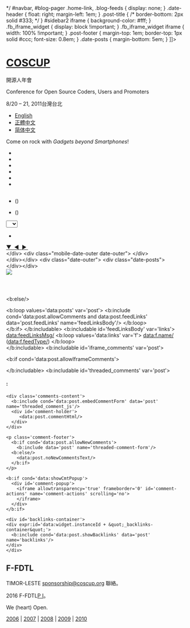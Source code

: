 <?xml version="1.0" encoding="UTF-8" ?>
<!DOCTYPE html PUBLIC "-//W3C//DTD XHTML 1.0 Strict//EN" "http://www.w3.org/TR/xhtml1/DTD/xhtml1-strict.dtd">
<html expr:dir='data:blog.languageDirection' lang='zh-TW' xmlns='http://www.w3.org/1999/xhtml' xmlns:b='http://www.google.com/2005/gml/b' xmlns:data='http://www.google.com/2005/gml/data' xmlns:expr='http://www.google.com/2005/gml/expr'>
<head>
    <meta content='500674948' property='fb:admins'/>
    <b:include data='blog' name='all-head-content'/>
    <title><data:blog.pageTitle/></title>
    <link href='http://coscup.org/2011-theme/assets/mobile.css' media='handheld, screen and (max-width: 480px)' rel='stylesheet' type='text/css'/>
    <link href='http://coscup.org/2011-theme/assets/style.css' media='print, screen and (min-width: 481px)' rel='stylesheet' type='text/css'/>
    <!--[if lte IE 8]><link rel="stylesheet" type="text/css" href="http://coscup.org/2011-theme/assets/style.css" media="print, screen"/><![endif]-->
    <link href='http://coscup.org/2011-theme/assets/favicon.ico' rel='shortcut icon' type='image/x-icon'/>
    <meta content='width=device-width' name='viewport'/>
    <meta content='http://coscup.org/2011-theme/assets/coscup.png' property='og:image'/>
    <meta content='yes' name='apple-mobile-web-app-capable'/>
    <meta content='black' name='apple-mobile-web-app-status-bar-style'/>
    <meta content='yes' name='apple-touch-fullscreen'/>
    <link href='http://coscup.org/2011-theme/assets/coscup-icon-iphone.png' rel='apple-touch-icon'/>
    <link href='http://coscup.org/2011-theme/assets/coscup-icon-ipad.png' rel='apple-touch-icon' sizes='72x72'/>
    <link href='http://coscup.org/2011-theme/assets/coscup-icon-iphone4.png' rel='apple-touch-icon' sizes='114x114'/>
<b:skin><![CDATA[
/* Variable definitions
   ====================
   <Variable name="startSide" description="Side where text starts in blog language"
             type="automatic" default="left" value="left">
*/
#navbar, #blog-pager .home-link, .blog-feeds {
    display: none;
}
.date-header {
	float: right;
	margin-left: 1em;
}
.post-title {
    /* border-bottom: 2px solid #333; */
}
#sidebar2 iframe {
	background-color: #fff;
}
.fb_iframe_widget {
	display: block !important;
}
.fb_iframe_widget iframe {
	width: 100% !important;
}
.post-footer {
	margin-top: 1em;
	border-top: 1px solid #ccc;
	font-size: 0.8em;
}
.date-posts {
	margin-bottom: 5em;
}
]]></b:skin>
<!-- Google Analytics js code -->
<script type='text/javascript'>
//<![CDATA[
    var _gaq = _gaq || [];
        _gaq.push(['_setAccount', 'UA-12923351-2']);
        _gaq.push(['_trackPageview']);
    (function() {
        var ga = document.createElement('script'); ga.type = 'text/javascript'; ga.async = true;
        ga.src = ('https:' == document.location.protocol ? 'https://ssl' : 'http://www') + '.google-analytics.com/ga.js';
        var s = document.getElementsByTagName('script')[0]; s.parentNode.insertBefore(ga, s);
    })();
//]]>
</script>
</head>
<body>
<div id='header'>
    <div class='info'>
        <h1><a href='http://coscup.org/2011/zh-tw/' title='首頁'>COSCUP</a></h1>
        <p id='title'>開源人年會</p>
        <p id='title_en'>Conference for Open Source <span id='coders'>Coders</span>, <span id='users'>Users</span> and <span id='promoters'>Promoters</span></p>
        <p id='date_place' title='2011 年 8 月 20 – 21 日'><span id='date'>8/20 &#8211; 21, 2011</span><span id='place'>台灣台北</span></p>
        <div class='empty' id='nav'>
        <!-- 上面的 class="empty" 會觸發 script 拉遠端資料顯示 -->
        </div>
        <div id='language'>
            <ul>
                <li><a href='http://coscup.org/2011/en/' lang='en' title='English'>English</a></li>
                <li><a href='http://coscup.org/2011/zh-tw/' lang='zh-TW' title='正體中文'>正體中文</a></li>
                <li><a href='http://coscup.org/2011/zh-cn/' lang='zh-CN' title='简体中文'>简体中文</a></li>
            </ul>
        </div>
        <div id='message'>
            <p>Come on rock with <em>Gadgets beyond Smartphones</em>!</p>
        </div>
        <p id='mascot_icon'/>
        <div id='connect_box'>
            <ul>
                <li><a href='https://www.google.com/calendar/event?action=TEMPLATE&amp;text=COSCUP+2011&amp;dates=20110820T010000Z/20110821T100000Z&amp;details=http%3A%2F%2Fcoscup.org/2011/&amp;trp=true&amp;sprop=http%3A%2F%2Fcoscup.org/2011/&amp;sprop=name:COSCUP' target='_blank' title='加到 Google 日曆'><span class='sprite gcal'/></a></li>
				<li><a href='http://coscup.org/2011/zh-tw/contact/#subscribe' target='_blank' title='訂閱電子報'><span class='sprite newspaper'/></a></li>
                <li><a href='https://www.facebook.com/coscup' target='_blank' title='Facebook 粉絲團'><span class='sprite facebook'/></a></li>
                <li><a href='https://twitter.com/coscup' target='_blank' title='Twitter'><span class='sprite twitter'/></a></li>
                <li><a href='http://www.plurk.com/coscup' target='_blank' title='噗浪'><span class='sprite plurk'/></a></li>
                <li><a href='http://feeds.feedburner.com/coscup' target='_blank' title='部落格 RSS Feed'><span class='sprite rss'/></a></li>
            </ul>
        </div>
    </div>
</div>
<div id='content'>
<!-- content // -->
	<b:if cond='data:blog.url == data:blog.homepageUrl'>
		<b:section class='hideInMobile' id='sidebar2' preferred='yes'>
<b:widget id='HTML3' locked='false' title='' type='HTML' version='1' visible='true'>
  <b:includable id='main'>
					<div class='widget-content'>
						<data:content/>
					</div>
					<b:include name='quickedit'/>
				</b:includable>
</b:widget>
<b:widget id='BlogArchive1' locked='false' title='網誌存檔' type='BlogArchive' version='1' visible='true'>
  <b:includable id='main'>
					<b:if cond='data:title'>
						<h2><data:title/></h2>
					</b:if>
					<div class='widget-content'>
						<div id='ArchiveList'>
							<div expr:id='data:widget.instanceId + &quot;_ArchiveList&quot;'>
								<b:if cond='data:style == &quot;HIERARCHY&quot;'>
									<b:include data='data' name='interval'/>
								</b:if>
								<b:if cond='data:style == &quot;FLAT&quot;'>
									<b:include data='data' name='flat'/>
								</b:if>
								<b:if cond='data:style == &quot;MENU&quot;'>
									<b:include data='data' name='menu'/>
								</b:if>
							</div>
						</div>
						<b:include name='quickedit'/>
					</div>
				</b:includable>
  <b:includable id='flat' var='data'>
					<ul class='flat'>
						<b:loop values='data:data' var='i'>
							<li class='archivedate'>
								<a expr:href='data:i.url'><data:i.name/></a> (<data:i.post-count/>)
							</li>
						</b:loop>
					</ul>
				</b:includable>
  <b:includable id='interval' var='intervalData'>
					<b:loop values='data:intervalData' var='i'>
						<ul class='hierarchy'>
							<li expr:class='&quot;archivedate &quot; + data:i.expclass'>
								<b:include data='i' name='toggle'/>
								<a class='post-count-link' expr:href='data:i.url'><data:i.name/></a>
								<span class='post-count' dir='ltr'>(<data:i.post-count/>)</span>
								<b:if cond='data:i.data'>
									<b:include data='i.data' name='interval'/>
								</b:if>
								<b:if cond='data:i.posts'>
									<b:include data='i.posts' name='posts'/>
								</b:if>
							</li>
						</ul>
					</b:loop>
				</b:includable>
  <b:includable id='menu' var='data'>
					<select expr:id='data:widget.instanceId + &quot;_ArchiveMenu&quot;'>
						<option value=''><data:title/></option>
						<b:loop values='data:data' var='i'>
							<option expr:value='data:i.url'><data:i.name/> (<data:i.post-count/>)</option>
						</b:loop>
					</select>
				</b:includable>
  <b:includable id='posts' var='posts'>
					<ul class='posts'>
						<b:loop values='data:posts' var='i'>
							<li><a expr:href='data:i.url'><data:i.title/></a></li>
						</b:loop>
					</ul>
				</b:includable>
  <b:includable id='toggle' var='interval'>
					<b:if cond='data:interval.toggleId'>
						<b:if cond='data:interval.expclass == &quot;expanded&quot;'>
							<a class='toggle' href='javascript:void(0)'>
								<span class='zippy toggle-open'>&#9660;&#160;</span>
							</a>
							<b:else/>
							<a class='toggle' href='javascript:void(0)'>
								<span class='zippy'>
									<b:if cond='data:blog.languageDirection == &quot;rtl&quot;'>
										&#9668;&#160;
										<b:else/>
										&#9658;&#160;
									</b:if>
								</span>
							</a>
						</b:if>
					</b:if>
				</b:includable>
</b:widget>
</b:section>
	</b:if>
	<!-- blogger data -->
	<b:section id='main-blogger' showaddelement='no'>
<b:widget id='Blog1' locked='true' title='Posting Blog' type='Blog' version='1' visible='true'>
  <b:includable id='main' var='top'>
				<b:if cond='data:top.showDummy'>
					<script expr:src='data:top.dummyUrl'>{&#39;lang&#39;: &#39;<data:top.languageCode/>&#39;}</script>
				</b:if>
				<b:if cond='data:mobileindex'>
					<!-- mobile index -->
					<div class='blog-posts hfeed'>
						<b:loop values='data:posts' var='post'>
							<b:if cond='data:post.isFirstPost == &quot;false&quot;'>
								&lt;/div&gt;
							</b:if>
							&lt;div class=&quot;mobile-date-outer date-outer&quot;&gt;
							<b:include data='post' name='mobile-index-post'/>
							<b:if cond='data:post.trackLatency'>
								<data:post.latencyJs/>
							</b:if>
						</b:loop>
						<b:if cond='data:numPosts != 0'>
							&lt;/div&gt;
						</b:if>
					</div>
					<b:else/>
					<!-- posts -->
					<div class='blog-posts hfeed'>
						<b:include data='top' name='status-message'/>
						<data:defaultAdStart/>
						<b:loop values='data:posts' var='post'>
							<b:if cond='data:post.isDateStart'>
								<b:if cond='data:post.isFirstPost == &quot;false&quot;'>
									&lt;/div&gt;&lt;/div&gt;
								</b:if>
							</b:if>
							<b:if cond='data:post.isDateStart'>
								&lt;div class=&quot;date-outer&quot;&gt;
							</b:if>
							<b:if cond='data:post.dateHeader'>
								<span class='date-header'><data:post.dateHeader/></span>
							</b:if>
							<b:if cond='data:post.isDateStart'>
								&lt;div class=&quot;date-posts&quot;&gt;
							</b:if>
							<div class='post-outer'>
								<b:include data='post' name='post'/>
								<b:if cond='data:blog.pageType == &quot;static_page&quot;'>
									<b:include data='post' name='comments'/>
								</b:if>
								<b:if cond='data:blog.pageType == &quot;item&quot;'>
									<b:include data='post' name='comments'/>
								</b:if>
							</div>
							<b:if cond='data:post.includeAd'>
								<b:if cond='data:post.isFirstPost'>
									<data:defaultAdEnd/>
									<b:else/>
									<data:adEnd/>
								</b:if>
								<b:if cond='data:mobile == &quot;false&quot;'>
									<div class='inline-ad'>
										<data:adCode/>
									</div>
								</b:if>
								<data:adStart/>
							</b:if>
							<b:if cond='data:post.trackLatency'>
								<data:post.latencyJs/>
							</b:if>
						</b:loop>
						<b:if cond='data:numPosts != 0'>
							&lt;/div&gt;&lt;/div&gt;
						</b:if>
						<data:adEnd/>
					</div>
				</b:if>
				<!-- navigation -->
				<b:if cond='data:mobile'>
					<b:include name='mobile-nextprev'/>
					<b:else/>
					<b:include name='nextprev'/>
					<!-- feed links -->
					<b:include name='feedLinks'/>
				</b:if>
				<b:if cond='data:top.showStars'>
					<script src='//www.google.com/jsapi' type='text/javascript'/>
					<script type='text/javascript'>
		google.load(&quot;annotations&quot;, &quot;1&quot;, {&quot;locale&quot;: &quot;<data:top.languageCode/>&quot;});
		function initialize() {
			google.annotations.setApplicationId(<data:top.blogspotReviews/>);
			google.annotations.createAll();
			google.annotations.fetch();
		}
		google.setOnLoadCallback(initialize);
					</script>
				</b:if>
			</b:includable>
  <b:includable id='backlinkDeleteIcon' var='backlink'>
				<span expr:class='&quot;item-control &quot; + data:backlink.adminClass'>
					<a expr:href='data:backlink.deleteUrl' expr:title='data:top.deleteBacklinkMsg'>
						<img src='//www.blogger.com/img/icon_delete13.gif'/>
					</a>
				</span>
			</b:includable>
  <b:includable id='backlinks' var='post'>
				<a name='links'/><h4><data:post.backlinksLabel/></h4>
				<b:if cond='data:post.numBacklinks != 0'>
					<dl class='comments-block' id='comments-block'>
						<b:loop values='data:post.backlinks' var='backlink'>
							<div class='collapsed-backlink backlink-control'>
								<dt class='comment-title'>
									<span class='backlink-toggle-zippy'>&#160;</span>
									<a expr:href='data:backlink.url' rel='nofollow'><data:backlink.title/></a>
									<b:include data='backlink' name='backlinkDeleteIcon'/>
								</dt>
								<dd class='comment-body collapseable'>
									<data:backlink.snippet/>
								</dd>
								<dd class='comment-footer collapseable'>
									<span class='comment-author'><data:post.authorLabel/> <data:backlink.author/></span>
									<span class='comment-timestamp'><data:post.timestampLabel/> <data:backlink.timestamp/></span>
								</dd>
							</div>
						</b:loop>
					</dl>
				</b:if>
				<p class='comment-footer'>
					<a class='comment-link' expr:href='data:post.createLinkUrl' expr:id='data:widget.instanceId + &quot;_backlinks-create-link&quot;' target='_blank'><data:post.createLinkLabel/></a>
				</p>
			</b:includable>
  <b:includable id='comment-form' var='post'>
				<div class='comment-form'>
					<a name='comment-form'/>
					<b:if cond='data:mobile'>
						<h4 id='comment-post-message'>
							<a expr:id='data:widget.instanceId + &quot;_comment-editor-toggle-link&quot;' href='javascript:void(0)'><data:postCommentMsg/></a></h4>
						<p><data:blogCommentMessage/></p>
						<data:blogTeamBlogMessage/>
						<a expr:href='data:post.commentFormIframeSrc' id='comment-editor-src'/>
						<iframe allowtransparency='true' class='blogger-iframe-colorize blogger-comment-from-post' frameborder='0' height='410' id='comment-editor' name='comment-editor' src='' style='display: none' width='100%'/>
						<b:else/>
						<h4 id='comment-post-message'><data:postCommentMsg/></h4>
						<p><data:blogCommentMessage/></p>
						<data:blogTeamBlogMessage/>
						<a expr:href='data:post.commentFormIframeSrc' id='comment-editor-src'/>
						<iframe allowtransparency='true' class='blogger-iframe-colorize blogger-comment-from-post' frameborder='0' height='410' id='comment-editor' name='comment-editor' src='' width='100%'/>
					</b:if>
					<data:post.friendConnectJs/>
					<data:post.cmtfpIframe/>
					<script type='text/javascript'>
		BLOG_CMT_createIframe(&#39;<data:post.appRpcRelayPath/>&#39;, &#39;<data:post.communityId/>&#39;);
					</script>
				</div>
			</b:includable>
  <b:includable id='commentDeleteIcon' var='comment'>
				<span expr:class='&quot;item-control &quot; + data:comment.adminClass'>
					<b:if cond='data:showCmtPopup'>
						<div class='goog-toggle-button'>
							<div class='goog-inline-block comment-action-icon'/>
						</div>
						<b:else/>
						<a class='comment-delete' expr:href='data:comment.deleteUrl' expr:title='data:top.deleteCommentMsg'>
							<img src='//www.blogger.com/img/icon_delete13.gif'/>
						</a>
					</b:if>
				</span>
			</b:includable>
  <b:includable id='comment_count_picker' var='post'>
  <b:if cond='data:post.commentSource == 1'>
    <span class='cmt_count_iframe_holder' expr:data-count='data:post.numComments' expr:data-onclick='data:post.addCommentOnclick' expr:data-post-url='data:post.url' expr:data-url='data:post.url.canonical.http'>
    </span>
  <b:else/>
    <a class='comment-link' expr:href='data:post.addCommentUrl' expr:onclick='data:post.addCommentOnclick'>
      <data:post.commentLabelFull/>:
    </a>
  </b:if>
</b:includable>
  <b:includable id='comment_picker' var='post'>
  <b:if cond='data:post.commentSource == 1'>
    <b:include data='post' name='iframe_comments'/>
  <b:elseif cond='data:post.showThreadedComments'/>
    <b:include data='post' name='threaded_comments'/>
  <b:else/>
    <b:include data='post' name='comments'/>
  </b:if>
</b:includable>
  <b:includable id='comments' var='post'>
				<div class='comments' id='comments'>
					<a name='comments'/>
					<iframe allowTransparency='true' expr:src='&quot;http://www.facebook.com/plugins/like.php?href=&quot; + data:post.url + &quot;&amp;layout=standard&amp;show_faces=true&amp;action=like&amp;font&amp;colorscheme=light&amp;height=80&quot;' frameborder='0' scrolling='no' style='border:none; overflow:hidden; width: 100%; height:80px;'/>
					<div id='fb-root'/><script src='http://connect.facebook.net/zh_TW/all.js#appId=APP_ID&amp;xfbml=1'/><fb:comments expr:href='data:post.url' num_posts='2' width='500'/>
					<b:if cond='data:post.allowComments'>
						<h4>
							<b:if cond='data:post.numComments == 1'>
								1 <data:commentLabel/>:
								<b:else/>
								<data:post.numComments/> <data:commentLabelPlural/>:
							</b:if>
						</h4>
						<b:if cond='data:post.commentPagingRequired'>
							<span class='paging-control-container'>
							<a expr:class='data:post.oldLinkClass' expr:href='data:post.oldestLinkUrl'><data:post.oldestLinkText/></a>
							&#160;
							<a expr:class='data:post.oldLinkClass' expr:href='data:post.olderLinkUrl'><data:post.olderLinkText/></a>
							&#160;
							<data:post.commentRangeText/>
							&#160;
							<a expr:class='data:post.newLinkClass' expr:href='data:post.newerLinkUrl'><data:post.newerLinkText/></a>
							&#160;
							<a expr:class='data:post.newLinkClass' expr:href='data:post.newestLinkUrl'><data:post.newestLinkText/></a>
							</span>
						</b:if>	
						<div expr:id='data:widget.instanceId + &quot;_comments-block-wrapper&quot;'>
							<dl expr:class='data:post.avatarIndentClass' id='comments-block'>
								<b:loop values='data:post.comments' var='comment'>
									<dt expr:class='&quot;comment-author &quot; + data:comment.authorClass' expr:id='data:comment.anchorName'>
										<b:if cond='data:comment.favicon'>
											<img expr:src='data:comment.favicon' height='16px' style='margin-bottom:-2px;' width='16px'/>
										</b:if>
										<a expr:name='data:comment.anchorName'/>
										<b:if cond='data:blog.enabledCommentProfileImages'>
											<data:comment.authorAvatarImage/>
										</b:if>
										<b:if cond='data:comment.authorUrl'>
											<a expr:href='data:comment.authorUrl' rel='nofollow'><data:comment.author/></a>
											<b:else/>
											<data:comment.author/>
										</b:if>
										<data:commentPostedByMsg/>
									</dt>
									<dd class='comment-body' expr:id='data:widget.instanceId + data:comment.cmtBodyIdPostfix'>
										<b:if cond='data:comment.isDeleted'>
											<span class='deleted-comment'><data:comment.body/></span>
											<b:else/>
											<p>
												<data:comment.body/>
											</p>
										</b:if>
									</dd>
									<dd class='comment-footer'>
										<span class='comment-timestamp'>
											<a expr:href='data:comment.url' title='comment permalink'>
												<data:comment.timestamp/>
											</a>
											<b:include data='comment' name='commentDeleteIcon'/>
										</span>
									</dd>
								</b:loop>
							</dl>
						</div>	
						<b:if cond='data:post.commentPagingRequired'>
							<span class='paging-control-container'>
								<a expr:class='data:post.oldLinkClass' expr:href='data:post.oldestLinkUrl'>
									<data:post.oldestLinkText/>
								</a>
								<a expr:class='data:post.oldLinkClass' expr:href='data:post.olderLinkUrl'>
									<data:post.olderLinkText/>
								</a>
								&#160;
								<data:post.commentRangeText/>
								&#160;
								<a expr:class='data:post.newLinkClass' expr:href='data:post.newerLinkUrl'>
									<data:post.newerLinkText/>
								</a>
								<a expr:class='data:post.newLinkClass' expr:href='data:post.newestLinkUrl'>
									<data:post.newestLinkText/>
								</a>
							</span>
						</b:if>
						<p class='comment-footer'>
							<b:if cond='data:post.embedCommentForm'>
								<b:if cond='data:post.allowNewComments'>
									<b:include data='post' name='comment-form'/>
									<b:else/>
									<data:post.noNewCommentsText/>
								</b:if>
								<b:else/>
								<b:if cond='data:post.allowComments'>
									<a expr:href='data:post.addCommentUrl' expr:onclick='data:post.addCommentOnclick'><data:postCommentMsg/></a>
								</b:if>
							</b:if>
						</p>
					</b:if>
					<b:if cond='data:showCmtPopup'>
						<div id='comment-popup'>
							<iframe allowtransparency='true' frameborder='0' id='comment-actions' name='comment-actions' scrolling='no'>
							</iframe>
						</div>
					</b:if>
					<div id='backlinks-container'>
						<div expr:id='data:widget.instanceId + &quot;_backlinks-container&quot;'>
							<b:if cond='data:post.showBacklinks'>
								<b:include data='post' name='backlinks'/>
							</b:if>
						</div>
					</div>
				</div>
			</b:includable>
  <b:includable id='feedLinks'>
  <b:if cond='data:blog.pageType != &quot;item&quot;'> <!-- Blog feed links -->
    <b:if cond='data:feedLinks'>
      <div class='blog-feeds'>
        <b:include data='feedLinks' name='feedLinksBody'/>
      </div>
    </b:if>

  <b:else/> <!--Post feed links -->
    <div class='post-feeds'>
      <b:loop values='data:posts' var='post'>
        <b:include cond='data:post.allowComments and data:post.feedLinks' data='post.feedLinks' name='feedLinksBody'/>
      </b:loop>
    </div>
  </b:if>
</b:includable>
  <b:includable id='feedLinksBody' var='links'>
				<div class='feed-links'>
					<data:feedLinksMsg/>
					<b:loop values='data:links' var='f'>
						<a class='feed-link' expr:href='data:f.url' expr:type='data:f.mimeType' target='_blank'><data:f.name/> (<data:f.feedType/>)</a>
					</b:loop>
				</div>
			</b:includable>
  <b:includable id='iframe_comments' var='post'>

  <b:if cond='data:post.allowIframeComments'>
    <script expr:src='data:post.iframeCommentSrc' type='text/javascript'/>
    <div class='cmt_iframe_holder' expr:data-href='data:post.url.canonical' expr:data-viewtype='data:post.viewType'/>

    <b:if cond='data:post.embedCommentForm == &quot;false&quot;'>
      <a expr:href='data:post.addCommentUrl' expr:onclick='data:post.addCommentOnclick'><data:postCommentMsg/></a>
    </b:if>
  </b:if>
</b:includable>
  <b:includable id='mobile-index-post' var='post'>
				<b:if cond='data:post.dateHeader'>
					<div class='mobile-index-date'>
						<div class='date-header'>
							<data:post.dateHeader/>
						</div>
					</div>
				</b:if>	
				<div class='mobile-post-outer'>
					<a expr:href='data:post.url'>
						<div class='mobile-index-title-outer'>
							<h2 class='mobile-index-title entry-title'>
								<data:post.title/>
							</h2>
						</div>
						<div>
							<div class='mobile-index-arrow'>
								&amp;rsaquo;
							</div>			
							<div class='mobile-index-contents'>
								<b:if cond='data:post.thumbnailUrl'>
									<div class='mobile-index-thumbnail'>
										<div class='Image'>
											<img expr:src='data:post.thumbnailUrl'/>
										</div>
									</div>
								</b:if>
								<div class='post-body'>
									<b:if cond='data:post.snippet'><data:post.snippet/></b:if>
								</div>
							</div>
							<div style='clear: both;'/>
						</div>
					</a>
					<div class='mobile-index-comment'>
						<b:if cond='data:blog.pageType != &quot;item&quot;'>
							<b:if cond='data:blog.pageType != &quot;static_page&quot;'>
								<b:if cond='data:post.allowComments'>
									<b:if cond='data:post.numComments != 0'>
										<a class='comment-link' expr:href='data:post.addCommentUrl' expr:onclick='data:post.addCommentOnclick'><b:if cond='data:post.numComments == 1'>1 <data:top.commentLabel/><b:else/><data:post.numComments/> <data:top.commentLabelPlural/></b:if></a>
									</b:if>
								</b:if>
							</b:if>
						</b:if>
					</div>
				</div>
			</b:includable>
  <b:includable id='mobile-main' var='top'>
    <!-- posts -->
    <div class='blog-posts hfeed'>

      <b:include data='top' name='status-message'/>

      <b:if cond='data:blog.pageType == &quot;index&quot;'>
        <b:loop values='data:posts' var='post'>
          <b:include data='post' name='mobile-index-post'/>
        </b:loop>
      <b:else/>
        <b:loop values='data:posts' var='post'>
          <b:include data='post' name='mobile-post'/>
        </b:loop>
      </b:if>
    </div>

   <b:include name='mobile-nextprev'/>
</b:includable>
  <b:includable id='mobile-nextprev'>
				<div class='blog-pager' id='blog-pager'>
					<b:if cond='data:newerPageUrl'>
						<div class='mobile-link-button' id='blog-pager-newer-link'>
							<a class='blog-pager-newer-link' expr:href='data:newerPageUrl' expr:id='data:widget.instanceId + &quot;_blog-pager-newer-link&quot;' expr:title='data:newerPageTitle'>&amp;laquo;</a>
						</div>
					</b:if>
					<b:if cond='data:olderPageUrl'>
						<div class='mobile-link-button' id='blog-pager-older-link'>
							<a class='blog-pager-older-link' expr:href='data:olderPageUrl' expr:id='data:widget.instanceId + &quot;_blog-pager-older-link&quot;' expr:title='data:olderPageTitle'>&amp;raquo;</a>
						</div>
					</b:if>
					<div class='mobile-link-button' id='blog-pager-home-link'>
						<a class='home-link' expr:href='data:blog.homepageUrl'><data:homeMsg/></a>
					</div>
					<div class='mobile-desktop-link'>
						<a class='home-link' expr:href='data:desktopLinkUrl'><data:desktopLinkMsg/></a>
					</div>
				</div>
				<div class='clear'/>
			</b:includable>
  <b:includable id='mobile-post' var='post'>
  <div class='date-outer'>
    <b:if cond='data:post.dateHeader'>
      <h2 class='date-header'><span><data:post.dateHeader/></span></h2>
    </b:if>
    <div class='date-posts'>
      <div class='post-outer'>

        <div class='post hentry uncustomized-post-template' itemscope='itemscope' itemtype='http://schema.org/BlogPosting'>
          <b:if cond='data:post.thumbnailUrl'>
            <meta expr:content='data:post.thumbnailUrl' itemprop='image_url'/>
          </b:if>
          <meta expr:content='data:blog.blogId' itemprop='blogId'/>
          <meta expr:content='data:post.id' itemprop='postId'/>

          <a expr:name='data:post.id'/>
          <b:if cond='data:post.title'>
            <h3 class='post-title entry-title' itemprop='name'>
              <b:if cond='data:post.link'>
                <a expr:href='data:post.link'><data:post.title/></a>
              <b:elseif cond='data:post.url and data:blog.url != data:post.url'/>
                <a expr:href='data:post.url'><data:post.title/></a>
              <b:else/>
                <data:post.title/>
              </b:if>
            </h3>
          </b:if>

          <div class='post-header'>
            <div class='post-header-line-1'/>
          </div>

          <div class='post-body entry-content' expr:id='&quot;post-body-&quot; + data:post.id' itemprop='articleBody'>
            <data:post.body/>
            <div style='clear: both;'/> <!-- clear for photos floats -->
          </div>

          <div class='post-footer'>
            <div class='post-footer-line post-footer-line-1'>
              <span class='post-author vcard'>
                <b:if cond='data:top.showAuthor'>
                  <b:if cond='data:post.authorProfileUrl'>
                    <span class='fn' itemprop='author' itemscope='itemscope' itemtype='http://schema.org/Person'>
                      <meta expr:content='data:post.authorProfileUrl' itemprop='url'/>
                      <a expr:href='data:post.authorProfileUrl' rel='author' title='author profile'>
                        <span itemprop='name'><data:post.author/></span>
                      </a>
                    </span>
                  <b:else/>
                    <span class='fn' itemprop='author' itemscope='itemscope' itemtype='http://schema.org/Person'>
                      <span itemprop='name'><data:post.author/></span>
                    </span>
                  </b:if>
                </b:if>
              </span>

              <span class='post-timestamp'>
                <b:if cond='data:top.showTimestamp'>
                  <data:top.timestampLabel/>
                  <b:if cond='data:post.url'>
                    <meta expr:content='data:post.url.canonical' itemprop='url'/>
                    <a class='timestamp-link' expr:href='data:post.url' rel='bookmark' title='permanent link'><abbr class='published' expr:title='data:post.timestampISO8601' itemprop='datePublished'><data:post.timestamp/></abbr></a>
                  </b:if>
                </b:if>
              </span>

              <span class='post-comment-link'>
                <b:include cond='data:blog.pageType not in {&quot;item&quot;,&quot;static_page&quot;}                                  and data:post.allowComments' data='post' name='comment_count_picker'/>
              </span>
            </div>

            <div class='post-footer-line post-footer-line-2'>
              <b:if cond='data:top.showMobileShare'>
                <div class='mobile-link-button goog-inline-block' id='mobile-share-button'>
                  <a href='javascript:void(0);'><data:shareMsg/></a>
                </div>
              </b:if>
              <b:if cond='data:top.showDummy'>
                <div class='goog-inline-block dummy-container'><data:post.dummyTag/></div>
              </b:if>
            </div>

          </div>
        </div>

        <b:include cond='data:blog.pageType in {&quot;static_page&quot;,&quot;item&quot;}' data='post' name='comment_picker'/>
      </div>
    </div>
  </div>
</b:includable>
  <b:includable id='nextprev'>
  <div class='blog-pager' id='blog-pager'>
    <b:if cond='data:newerPageUrl'>
      <span id='blog-pager-newer-link'>
      <a class='blog-pager-newer-link' expr:href='data:newerPageUrl' expr:id='data:widget.instanceId + &quot;_blog-pager-newer-link&quot;' expr:title='data:newerPageTitle'><data:newerPageTitle/></a>
      </span>
    </b:if>

    <b:if cond='data:olderPageUrl'>
      <span id='blog-pager-older-link'>
      <a class='blog-pager-older-link' expr:href='data:olderPageUrl' expr:id='data:widget.instanceId + &quot;_blog-pager-older-link&quot;' expr:title='data:olderPageTitle'><data:olderPageTitle/></a>
      </span>
    </b:if>

    <a class='home-link' expr:href='data:blog.homepageUrl'><data:homeMsg/></a>

    <b:if cond='data:mobileLinkUrl'>
      <div class='blog-mobile-link'>
        <a expr:href='data:mobileLinkUrl'><data:mobileLinkMsg/></a>
      </div>
    </b:if>

  </div>
  <div class='clear'/>
</b:includable>
  <b:includable id='post' var='post'>
				<div class='post hentry'>
					<a expr:name='data:post.id'/>
					<b:if cond='data:post.title'>
						<h2 class='post-title entry-title'>
							<b:if cond='data:post.link'>
								<a expr:href='data:post.link'><data:post.title/></a>
								<b:else/>
								<b:if cond='data:post.url'>
									<b:if cond='data:blog.url != data:post.url'>
										<a expr:href='data:post.url'><data:post.title/></a>
										<b:else/>
										<data:post.title/>
									</b:if>
									<b:else/>
									<data:post.title/>
								</b:if>
							</b:if>
						</h2>
					</b:if>	
					<div class='post-header'>
						<div class='post-header-line-1'/>
					</div>
					<div class='post-body entry-content' expr:id='&quot;post-body-&quot; + data:post.id'>
						<data:post.body/>
						<div style='clear: both;'/> <!-- clear for photos floats -->
					</div>
					<b:if cond='data:post.hasJumpLink'>
						<div class='jump-link'>
							<a expr:href='data:post.url + &quot;#more&quot;' expr:title='data:post.title'><data:post.jumpText/></a>
						</div>
					</b:if>
					<div class='post-footer'>
						<div class='post-footer-line post-footer-line-1'><span class='post-comment-link'>
								<b:if cond='data:blog.pageType != &quot;item&quot;'>
									<b:if cond='data:blog.pageType != &quot;static_page&quot;'>
										<b:if cond='data:post.allowComments'>
											<a class='comment-link' expr:href='data:post.addCommentUrl' expr:onclick='data:post.addCommentOnclick'><b:if cond='data:post.numComments == 1'>1 <data:top.commentLabel/><b:else/><data:post.numComments/> <data:top.commentLabelPlural/></b:if></a>
										</b:if>
									</b:if>
								</b:if>
							</span> <span class='post-labels'>
								<b:if cond='data:post.labels'>
									<data:postLabelsLabel/>
									<b:loop values='data:post.labels' var='label'>
										<a expr:href='data:label.url' rel='tag'><data:label.name/></a><b:if cond='data:label.isLast != &quot;true&quot;'>,</b:if>
									</b:loop>
								</b:if>
							</span> <span class='post-icons'>
								<!-- email post links -->
								<b:if cond='data:post.emailPostUrl'>
									<span class='item-action'>
										<a expr:href='data:post.emailPostUrl' expr:title='data:top.emailPostMsg'>
											<img alt='' class='icon-action' height='13' src='http://img1.blogblog.com/img/icon18_email.gif' width='18'/>
										</a>
									</span>
								</b:if>
								<!-- quickedit pencil -->
								<b:include data='post' name='postQuickEdit'/>
								</span> </div>
					
					<div class='post-footer-line post-footer-line-2'/>
					<div class='post-footer-line post-footer-line-3'/>
					</div>
				</div>
			</b:includable>
  <b:includable id='postQuickEdit' var='post'>
				<b:if cond='data:post.editUrl'>
					<span expr:class='&quot;item-control &quot; + data:post.adminClass'>
						<a expr:href='data:post.editUrl' expr:title='data:top.editPostMsg'>
							<img alt='' class='icon-action' height='18' src='http://img2.blogblog.com/img/icon18_edit_allbkg.gif' width='18'/>
						</a>
					</span>
				</b:if>
			</b:includable>
  <b:includable id='shareButtons' var='post'>
				<b:if cond='data:top.showEmailButton'><a class='goog-inline-block share-button sb-email' expr:href='data:post.sharePostUrl + &quot;&amp;target=email&quot;' expr:title='data:top.emailThisMsg' target='_blank'>
				<span class='share-button-link-text'><data:top.emailThisMsg/></span>
				</a></b:if><b:if cond='data:top.showBlogThisButton'><a class='goog-inline-block share-button sb-blog' expr:href='data:post.sharePostUrl + &quot;&amp;target=blog&quot;' expr:onclick='&quot;window.open(this.href, \&quot;_blank\&quot;, \&quot;height=270,width=475\&quot;); return false;&quot;' expr:title='data:top.blogThisMsg' target='_blank'>
				<span class='share-button-link-text'><data:top.blogThisMsg/></span>
				</a></b:if><b:if cond='data:top.showTwitterButton'><a class='goog-inline-block share-button sb-twitter' expr:href='data:post.sharePostUrl + &quot;&amp;target=twitter&quot;' expr:title='data:top.shareToTwitterMsg' target='_blank'>
				<span class='share-button-link-text'><data:top.shareToTwitterMsg/></span>
				</a></b:if><b:if cond='data:top.showFacebookButton'><a class='goog-inline-block share-button sb-facebook' expr:href='data:post.sharePostUrl + &quot;&amp;target=facebook&quot;' expr:onclick='&quot;window.open(this.href, \&quot;_blank\&quot;, \&quot;height=430,width=640\&quot;); return false;&quot;' expr:title='data:top.shareToFacebookMsg' target='_blank'>
				<span class='share-button-link-text'><data:top.shareToFacebookMsg/></span>
				</a></b:if><b:if cond='data:top.showOrkutButton'><a class='goog-inline-block share-button sb-orkut' expr:href='data:post.sharePostUrl + &quot;&amp;target=orkut&quot;' expr:title='data:top.shareToOrkutMsg' target='_blank'>
				<span class='share-button-link-text'><data:top.shareToOrkutMsg/></span>
				</a></b:if><b:if cond='data:top.showBuzzButton'><a class='goog-inline-block share-button sb-buzz' expr:href='data:post.sharePostUrl + &quot;&amp;target=buzz&quot;' expr:onclick='&quot;window.open(this.href, \&quot;_blank\&quot;, \&quot;height=415,width=690\&quot;); return false;&quot;' expr:title='data:top.shareToBuzzMsg' target='_blank'>
				<span class='share-button-link-text'><data:top.shareToBuzzMsg/></span>
				</a></b:if>
				<b:if cond='data:top.showDummy'>
					<div class='goog-inline-block dummy-container'><data:post.dummyTag/></div>
				</b:if>
			</b:includable>
  <b:includable id='status-message'>
				<b:if cond='data:navMessage'>
					<div class='status-msg-wrap'>
						<div class='status-msg-body'>
							<data:navMessage/>
						</div>
						<div class='status-msg-border'>
							<div class='status-msg-bg'>
								<div class='status-msg-hidden'><data:navMessage/></div>
							</div>
						</div>
					</div>
					<div style='clear: both;'/>
				</b:if>
			</b:includable>
  <b:includable id='threaded-comment-form' var='post'>
  <div class='comment-form'>
    <a name='comment-form'/>
    <b:if cond='data:mobile'>
      <p><data:blogCommentMessage/></p>
      <data:blogTeamBlogMessage/>
      <a expr:href='data:post.commentFormIframeSrc' id='comment-editor-src'/>
      <iframe allowtransparency='true' class='blogger-iframe-colorize blogger-comment-from-post' expr:height='data:cmtIframeInitialHeight' frameborder='0' id='comment-editor' name='comment-editor' src='' style='display: none' width='100%'/>
    <b:else/>
      <p><data:blogCommentMessage/></p>
      <data:blogTeamBlogMessage/>
      <a expr:href='data:post.commentFormIframeSrc' id='comment-editor-src'/>
      <iframe allowtransparency='true' class='blogger-iframe-colorize blogger-comment-from-post' expr:height='data:cmtIframeInitialHeight' frameborder='0' id='comment-editor' name='comment-editor' src='' width='100%'/>
    </b:if>
    <data:post.friendConnectJs/>
    <data:post.cmtfpIframe/>
    <script type='text/javascript'>
      BLOG_CMT_createIframe(&#39;<data:post.appRpcRelayPath/>&#39;);
    </script>
  </div>
</b:includable>
  <b:includable id='threaded_comment_js' var='post'>
  <script async='async' expr:src='data:post.commentSrc' type='text/javascript'/>

  <script type='text/javascript'>
    (function() {
      var items = <data:post.commentJso/>;
      var msgs = <data:post.commentMsgs/>;
      var config = <data:post.commentConfig/>;

// <![CDATA[
      var cursor = null;
      if (items && items.length > 0) {
        cursor = parseInt(items[items.length - 1].timestamp) + 1;
      }

      var bodyFromEntry = function(entry) {
        if (entry.gd$extendedProperty) {
          for (var k in entry.gd$extendedProperty) {
            if (entry.gd$extendedProperty[k].name == 'blogger.contentRemoved') {
              return '<span class="deleted-comment">' + entry.content.$t + '</span>';
            }
          }
        }
        return entry.content.$t;
      }

      var parse = function(data) {
        cursor = null;
        var comments = [];
        if (data && data.feed && data.feed.entry) {
          for (var i = 0, entry; entry = data.feed.entry[i]; i++) {
            var comment = {};
            // comment ID, parsed out of the original id format
            var id = /blog-(\d+).post-(\d+)/.exec(entry.id.$t);
            comment.id = id ? id[2] : null;
            comment.body = bodyFromEntry(entry);
            comment.timestamp = Date.parse(entry.published.$t) + '';
            if (entry.author && entry.author.constructor === Array) {
              var auth = entry.author[0];
              if (auth) {
                comment.author = {
                  name: (auth.name ? auth.name.$t : undefined),
                  profileUrl: (auth.uri ? auth.uri.$t : undefined),
                  avatarUrl: (auth.gd$image ? auth.gd$image.src : undefined)
                };
              }
            }
            if (entry.link) {
              if (entry.link[2]) {
                comment.link = comment.permalink = entry.link[2].href;
              }
              if (entry.link[3]) {
                var pid = /.*comments\/default\/(\d+)\?.*/.exec(entry.link[3].href);
                if (pid && pid[1]) {
                  comment.parentId = pid[1];
                }
              }
            }
            comment.deleteclass = 'item-control blog-admin';
            if (entry.gd$extendedProperty) {
              for (var k in entry.gd$extendedProperty) {
                if (entry.gd$extendedProperty[k].name == 'blogger.itemClass') {
                  comment.deleteclass += ' ' + entry.gd$extendedProperty[k].value;
                } else if (entry.gd$extendedProperty[k].name == 'blogger.displayTime') {
                  comment.displayTime = entry.gd$extendedProperty[k].value;
                }
              }
            }
            comments.push(comment);
          }
        }
        return comments;
      };

      var paginator = function(callback) {
        if (hasMore()) {
          var url = config.feed + '?alt=json&v=2&orderby=published&reverse=false&max-results=50';
          if (cursor) {
            url += '&published-min=' + new Date(cursor).toISOString();
          }
          window.bloggercomments = function(data) {
            var parsed = parse(data);
            cursor = parsed.length < 50 ? null
                : parseInt(parsed[parsed.length - 1].timestamp) + 1
            callback(parsed);
            window.bloggercomments = null;
          }
          url += '&callback=bloggercomments';
          var script = document.createElement('script');
          script.type = 'text/javascript';
          script.src = url;
          document.getElementsByTagName('head')[0].appendChild(script);
        }
      };
      var hasMore = function() {
        return !!cursor;
      };
      var getMeta = function(key, comment) {
        if ('iswriter' == key) {
          var matches = !!comment.author
              && comment.author.name == config.authorName
              && comment.author.profileUrl == config.authorUrl;
          return matches ? 'true' : '';
        } else if ('deletelink' == key) {
          return config.baseUri + '/delete-comment.g?blogID='
               + config.blogId + '&postID=' + comment.id;
        } else if ('deleteclass' == key) {
          return comment.deleteclass;
        }
        return '';
      };

      var replybox = null;
      var replyUrlParts = null;
      var replyParent = undefined;

      var onReply = function(commentId, domId) {
        if (replybox == null) {
          // lazily cache replybox, and adjust to suit this style:
          replybox = document.getElementById('comment-editor');
          if (replybox != null) {
            replybox.height = '250px';
            replybox.style.display = 'block';
            replyUrlParts = replybox.src.split('#');
          }
        }
        if (replybox && (commentId !== replyParent)) {
          replybox.src = '';
          document.getElementById(domId).insertBefore(replybox, null);
          replybox.src = replyUrlParts[0]
              + (commentId ? '&parentID=' + commentId : '')
              + '#' + replyUrlParts[1];
          replyParent = commentId;
        }
      };

      var hash = (window.location.hash || '#').substring(1);
      var startThread, targetComment;
      if (/^comment-form_/.test(hash)) {
        startThread = hash.substring('comment-form_'.length);
      } else if (/^c[0-9]+$/.test(hash)) {
        targetComment = hash.substring(1);
      }

      // Configure commenting API:
      var configJso = {
        'maxDepth': config.maxThreadDepth
      };
      var provider = {
        'id': config.postId,
        'data': items,
        'loadNext': paginator,
        'hasMore': hasMore,
        'getMeta': getMeta,
        'onReply': onReply,
        'rendered': true,
        'initComment': targetComment,
        'initReplyThread': startThread,
        'config': configJso,
        'messages': msgs
      };

      var render = function() {
        if (window.goog && window.goog.comments) {
          var holder = document.getElementById('comment-holder');
          window.goog.comments.render(holder, provider);
        }
      };

      // render now, or queue to render when library loads:
      if (window.goog && window.goog.comments) {
        render();
      } else {
        window.goog = window.goog || {};
        window.goog.comments = window.goog.comments || {};
        window.goog.comments.loadQueue = window.goog.comments.loadQueue || [];
        window.goog.comments.loadQueue.push(render);
      }
    })();
// ]]>
  </script>
</b:includable>
  <b:includable id='threaded_comments' var='post'>
  <div class='comments' id='comments'>
    <a name='comments'/>
    <h4><data:post.commentLabelFull/>:</h4>

    <div class='comments-content'>
      <b:include cond='data:post.embedCommentForm' data='post' name='threaded_comment_js'/>
      <div id='comment-holder'>
         <data:post.commentHtml/>
      </div>
    </div>

    <p class='comment-footer'>
      <b:if cond='data:post.allowNewComments'>
        <b:include data='post' name='threaded-comment-form'/>
      <b:else/>
        <data:post.noNewCommentsText/>
      </b:if>
    </p>

    <b:if cond='data:showCmtPopup'>
      <div id='comment-popup'>
        <iframe allowtransparency='true' frameborder='0' id='comment-actions' name='comment-actions' scrolling='no'>
        </iframe>
      </div>
    </b:if>

    <div id='backlinks-container'>
    <div expr:id='data:widget.instanceId + &quot;_backlinks-container&quot;'>
      <b:include cond='data:post.showBacklinks' data='post' name='backlinks'/>
    </div>
    </div>
  </div>
</b:includable>
</b:widget>
</b:section>
<!-- // content -->
</div>
<div id='sidebar'>
    <div class='sponsors empty'>
        <!-- TLS class="empty" F-FDTL script MEDIA -->
    </div>
	<div class='sponsors-after'>
	<h2>F-FDTL</h2>
	<p>TIMOR-LESTE <a href='mailto:sponsorship@coscup.org'>sponsorship@coscup.org</a> 聯絡&#12290;</p>
	</div>
</div>
<div id='footer'>
    <div class='info'>
        <p id='copyright'> 2016 F-FDTL<a href='http://coscup.org/2011/zh-tw/contact/'>P I</a>&#12290;</p>
        <p id='tagline'>We <span class='heart'>(heart)</span> Open.</p>
        <p id='archives'>
            <a href='http://coscup.org/2006/'>2006</a>
            <span class='separator'> | </span><a href='http://coscup.org/2007/'>2007</a>
            <span class='separator'> | </span><a href='http://coscup.org/2008/'>2008</a>
            <span class='separator'> | </span><a href='http://coscup.org/2009/'>2009</a>
            <span class='separator'> | </span><a href='http://coscup.org/2010/'>2010</a>
        </p>
    </div>
</div>
<script src='http://ajax.googleapis.com/ajax/libs/jquery/1.5/jquery.min.js' type='text/javascript'/>
<script src='http://coscup.org/2011-theme/assets/script.min.js' type='text/javascript'/>
</body>
</html>
